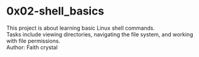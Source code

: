 # 0x02-shell_basics

This project is about learning basic Linux shell commands.  
Tasks include viewing directories, navigating the file system, and working with file permissions.  
Author: Faith crystal
